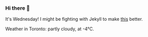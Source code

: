 ### Hi there :wave:

It's Wednesday! I might be fighting with Jekyll to make [this](https://swissclubtoronto.ca) better.

Weather in Toronto: partly cloudy, at -4°C.
